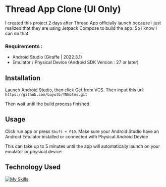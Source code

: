# Thread App Clone (UI Only)

I created this project 2 days after Thread App officially launch because i just realized that they are using Jetpack Compose to build the app. So i know i can do that

### Requirements : 
- Android Studio (Giraffe | 2022.3.1)
- Emulator / Physical Device (Android SDK Version : 27 or later)

## Installation

Launch Android Studio, then click Get from VCS. Then input this url:
``https://github.com/bayutb/YNNotes.git``

Then wait until the build process finished.

## Usage
Click run app or press `Shift + F10`. 
Make sure your Android Studio have an Android Emulator installed or connected with Physical Android Device

This can take up to 5 minutes until the app will automatically launch on your emulator or physical device

## Technology Used
[![My Skills](https://skillicons.dev/icons?i=kotlin,androidstudio,gradle)](https://skillicons.dev)
